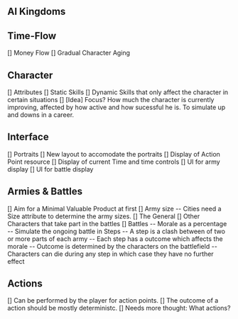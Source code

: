 AI Kingdoms
-----------

## Time-Flow
[] Money Flow
[] Gradual Character Aging

## Character
[] Attributes
[] Static Skills
[] Dynamic Skills that only affect the character in certain situations
[] [Idea] Focus? How much the character is currently improving, affected by how active and how sucessful he is. To simulate up and downs in a career.

## Interface
[] Portraits
[] New layout to accomodate the portraits
[] Display of Action Point resource
[] Display of current Time and time controls
[] UI for army display
[] UI for battle display

## Armies & Battles
[] Aim for a Minimal Valuable Product at first
[] Army size
-- Cities need a Size attribute to determine the army sizes.
[] The General
[] Other Characters that take part in the battles
[] Battles
-- Morale as a percentage
-- Simulate the ongoing battle in Steps
-- A step is a clash between of two or more parts of each army
-- Each step has a outcome which affects the morale
-- Outcome is determined by the characters on the battlefield
-- Characters can die during any step in which case they have no further effect

## Actions
[] Can be performed by the player for action points.
[] The outcome of a action should be mostly deterministc.
[] Needs more thought: What actions?